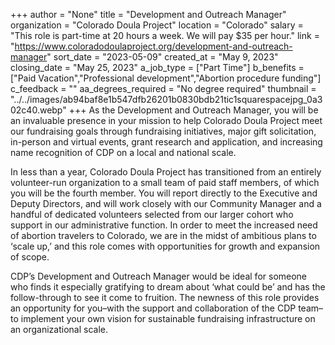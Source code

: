 +++
author = "None"
title = "Development and Outreach Manager"
organization = "Colorado Doula Project"
location = "Colorado"
salary = "This role is part-time at 20 hours a week. We will pay $35 per hour."
link = "https://www.coloradodoulaproject.org/development-and-outreach-manager"
sort_date = "2023-05-09"
created_at = "May 9, 2023"
closing_date = "May 25, 2023"
a_job_type = ["Part Time"]
b_benefits = ["Paid Vacation","Professional development","Abortion procedure funding"]
c_feedback = ""
aa_degrees_required = "No degree required"
thumbnail = "../../images/ab94baf8e1b547dfb26201b0830bdb21tic1squarespacejpg_0a302c40.webp"
+++
As the Development and Outreach Manager, you will be an invaluable presence in your mission to help Colorado Doula Project meet our fundraising goals through fundraising initiatives, major gift solicitation, in-person and virtual events, grant research and application, and increasing name recognition of CDP on a local and national scale. 

In less than a year, Colorado Doula Project has transitioned from an entirely volunteer-run organization to a small team of paid staff members, of which you will be the fourth member. You will report directly to the Executive and Deputy Directors, and will work closely with our Community Manager and a handful of dedicated volunteers selected from our larger cohort who support in our administrative function. In order to meet the increased need of abortion travelers to Colorado, we are in the midst of ambitious plans to ‘scale up,’ and this role comes with opportunities for growth and expansion of scope. 

CDP’s Development and Outreach Manager would be ideal for someone who finds it especially gratifying to dream about ‘what could be’ and has the follow-through to see it come to fruition. The newness of this role provides an opportunity for you–with the support and collaboration of the CDP team–to implement your own vision for sustainable fundraising infrastructure on an organizational scale. 